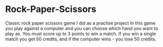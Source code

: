# Rock-Paper-Scissors
Classic rock paper scissors game I did as a practise project
In this game you play against a computer and you can choose which hand you want to play as.
You must score up to 3 points to win a match.
If you win a single match you get 50 credits, and if the computer wins - you lose 50 credits.

